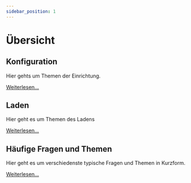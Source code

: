 ```yaml
---
sidebar_position: 1
---
```


# Übersicht

## Konfiguration

Hier gehts um Themen der Einrichtung.

[Weiterlesen...](setup)

## Laden

Hier geht es um Themen des Ladens

[Weiterlesen...](charging)

## Häufige Fragen und Themen

Hier geht es um verschiedenste typische Fragen und Themen in Kurzform.

[Weiterlesen...](faq)
